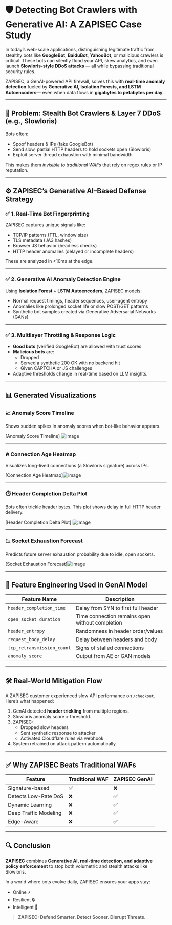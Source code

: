 # 🛡️ Detecting Bot Crawlers with Generative AI: A ZAPISEC Case Study

In today’s web-scale applications, distinguishing legitimate traffic from stealthy bots like **GoogleBot**, **BaiduBot**, **YahooBot**, or malicious crawlers is critical. These bots can silently flood your API, skew analytics, and even launch **Slowloris-style DDoS attacks** — all while bypassing traditional security rules.

ZAPISEC, a GenAI-powered API firewall, solves this with **real-time anomaly detection** fueled by **Generative AI, Isolation Forests, and LSTM Autoencoders**— even when data flows in **gigabytes to petabytes per day**.

---

## 🧨 Problem: Stealth Bot Crawlers & Layer 7 DDoS (e.g., Slowloris)

Bots often:

- Spoof headers & IPs (fake GoogleBot)
- Send slow, partial HTTP headers to hold sockets open (Slowloris)
- Exploit server thread exhaustion with minimal bandwidth

This makes them *invisible to traditional WAFs* that rely on regex rules or IP reputation.

---

## ⚙️ ZAPISEC’s Generative AI–Based Defense Strategy

### ✅ 1. **Real-Time Bot Fingerprinting**
ZAPISEC captures unique signals like:

- TCP/IP patterns (TTL, window size)
- TLS metadata (JA3 hashes)
- Browser JS behavior (headless checks)
- HTTP header anomalies (delayed or incomplete headers)

These are analyzed in <10ms at the edge.

---

### ✅ 2. **Generative AI Anomaly Detection Engine**

Using **Isolation Forest + LSTM Autoencoders**, ZAPISEC models:

- Normal request timings, header sequences, user-agent entropy
- Anomalies like prolonged socket life or slow POST/GET patterns
- Synthetic bot samples created via Generative Adversarial Networks (GANs)

---

### ✅ 3. **Multilayer Throttling & Response Logic**

- **Good bots** (verified GoogleBot) are allowed with trust scores.
- **Malicious bots** are:
  - Dropped
  - Served a synthetic 200 OK with no backend hit
  - Given CAPTCHA or JS challenges
- Adaptive thresholds change in real-time based on LLM insights.

---

## 📊 Generated Visualizations

### 📈 Anomaly Score Timeline
Shows sudden spikes in anomaly scores when bot-like behavior appears.

[Anomaly Score Timeline] ![image](https://github.com/user-attachments/assets/1ade7f07-66b7-4e30-a384-ec066c5ec9ba)


---

### 🔥 Connection Age Heatmap
Visualizes long-lived connections (a Slowloris signature) across IPs.

[Connection Age Heatmap]![image](https://github.com/user-attachments/assets/426436ee-cb3e-4a5c-b4ff-7b63f45dacc7)


---

### ⏱️ Header Completion Delta Plot
Bots often trickle header bytes. This plot shows delay in full HTTP header delivery.

[Header Completion Delta Plot] ![image](https://github.com/user-attachments/assets/38c30014-5411-4f45-aefc-1cd1c97b5d50)


---

### 📉 Socket Exhaustion Forecast
Predicts future server exhaustion probability due to idle, open sockets.

[Socket Exhaustion Forecast]![image](https://github.com/user-attachments/assets/7dea7915-3353-459e-8371-015d56d3fcb8)


---

## 🧪 Feature Engineering Used in GenAI Model

| Feature Name            | Description |
|-------------------------|-------------|
| `header_completion_time` | Delay from SYN to first full header |
| `open_socket_duration`  | Time connection remains open without completion |
| `header_entropy`        | Randomness in header order/values |
| `request_body_delay`    | Delay between headers and body |
| `tcp_retransmission_count` | Signs of stalled connections |
| `anomaly_score`         | Output from AE or GAN models |

---

## 🛠️ Real-World Mitigation Flow

A ZAPISEC customer experienced slow API performance on `/checkout`. Here’s what happened:

1. GenAI detected **header trickling** from multiple regions.
2. Slowloris anomaly score > threshold.
3. ZAPISEC:
   - Dropped slow headers
   - Sent synthetic response to attacker
   - Activated Cloudflare rules via webhook
4. System retrained on attack pattern automatically.

---

## ✅ Why ZAPISEC Beats Traditional WAFs

| Feature | Traditional WAF | ZAPISEC GenAI |
|--------|------------------|----------------|
| Signature-based | ✅ | ❌ |
| Detects Low-Rate DoS | ❌ | ✅ |
| Dynamic Learning | ❌ | ✅ |
| Deep Traffic Modeling | ❌ | ✅ |
| Edge-Aware | ❌ | ✅ |

---

## 🔍 Conclusion

**ZAPISEC** combines **Generative AI, real-time detection, and adaptive policy enforcement** to stop both volumetric and stealth attacks like Slowloris.

In a world where bots evolve daily, ZAPISEC ensures your apps stay:

- Online ⚡
- Resilient 🔒
- Intelligent 🧠

> **ZAPISEC: Defend Smarter. Detect Sooner. Disrupt Threats.**

